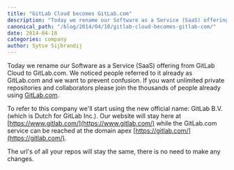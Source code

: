 ```yaml
---
title: "GitLab Cloud becomes GitLab.com"
description: "Today we rename our Software as a Service (SaaS) offering from GitLab Cloud to GitLab.com."
canonical_path: "/blog/2014/04/18/gitlab-cloud-becomes-gitlab-com/"
date: 2014-04-18
categories: company
author: Sytse Sijbrandij
---
```


Today we rename our Software as a Service (SaaS) offering from GitLab Cloud to GitLab.com. We noticed people referred to it already as GitLab.com and we want to prevent confusion. If you want unlimited private repositories and collaborators please join the thousands of people already using [GitLab.com](/pricing/).

To refer to this company we'll start using the new official name: GitLab B.V. (which is Dutch for GitLab Inc.). Our website will stay here at [https://www.gitlab.com/](https://www.gitlab.com/) while the GitLab.com service can be reached at the domain apex [https://gitlab.com/](https://gitlab.com/).

The url's of all your repos will stay the same, there is no need to make any changes.
